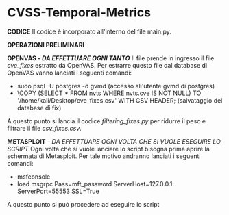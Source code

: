 # CVSS-Temporal-Metrics

**CODICE**
Il codice è incorporato all'interno del file main.py.


**OPERAZIONI PRELIMINARI**

**OPENVAS - _DA EFFETTUARE OGNI TANTO_**
Il file prende in ingresso il file _cve_fixes_ estratto da OpenVAS.
Per estrarre questo file dal database di OpenVAS vanno lanciati i seguenti comandi:
- sudo psql -U postgres -d gvmd (accesso all'utente gvmd di postgres)
- \COPY (SELECT * FROM nvts WHERE nvts.cve IS NOT NULL) TO '/home/kali/Desktop/cve_fixes.csv' WITH CSV HEADER; (salvataggio del database di fix)

A questo punto si lancia il codice _filtering_fixes.py_ per ridurre il peso e filtrare il file _csv_fixes.csv_.

**METASPLOIT** - _DA EFFETTUARE OGNI VOLTA CHE SI VUOLE ESEGUIRE LO SCRIPT_
Ogni volta che si vuole lanciare lo script bisogna prima aprire la schermata di Metasploit.
Per tale motivo andranno lanciati i seguenti comandi:
- msfconsole
- load msgrpc Pass=mft_password ServerHost=127.0.0.1 ServerPort=55553 SSL=True

A questo punto si può procedere ad eseguire lo script
